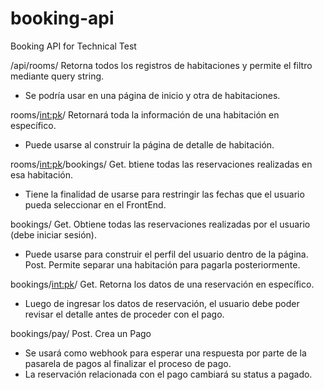 # booking-api
Booking API for Technical Test

/api/rooms/
Retorna todos los registros de habitaciones y permite el filtro mediante query string.
 - Se podría usar en una página de inicio y otra de habitaciones.

rooms/<int:pk>/
Retornará toda la información de una habitación en específico.
 - Puede usarse al construir la página de detalle de habitación.

rooms/<int:pk>/bookings/
Get. btiene todas las reservaciones realizadas en esa habitación.
 - Tiene la finalidad de usarse para restringir las fechas que el usuario pueda seleccionar en el FrontEnd.

bookings/
Get. Obtiene todas las reservaciones realizadas por el usuario (debe iniciar sesión).
 - Puede usarse para construir el perfil del usuario dentro de la página.
Post. Permite separar una habitación para pagarla posteriormente.

bookings/<int:pk>/
Get. Retorna los datos de una reservación en específico.
 - Luego de ingresar los datos de reservación, el usuario debe poder revisar el detalle antes de proceder con el pago.

bookings/pay/
Post. Crea un Pago
 - Se usará como webhook para esperar una respuesta por parte de la pasarela de pagos al finalizar el proceso de pago.
 - La reservación relacionada con el pago cambiará su status a pagado.